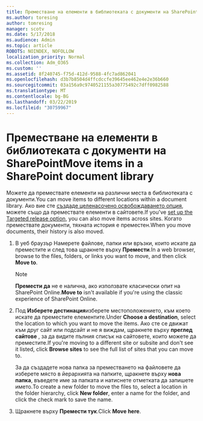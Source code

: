 ```yaml
---
title: Преместване на елементи в библиотеката с документи на SharePoint
ms.author: toresing
author: tomresing
manager: scotv
ms.date: 5/17/2018
ms.audience: Admin
ms.topic: article
ROBOTS: NOINDEX, NOFOLLOW
localization_priority: Normal
ms.collection: Adm_O365
ms.custom: ''
ms.assetid: 8f240745-f75d-412d-9588-4fc7ad862041
ms.openlocfilehash: d3b7b8504d4ffcdccfe39645ee462e4e2e36b660
ms.sourcegitcommit: 03a156a9c9740521155a30775492c7dff0982588
ms.translationtype: MT
ms.contentlocale: bg-BG
ms.lasthandoff: 03/22/2019
ms.locfileid: "30759967"
---
```

# <a name="move-items-in-a-sharepoint-document-library"></a><span data-ttu-id="999b4-102">Преместване на елементи в библиотеката с документи на SharePoint</span><span class="sxs-lookup"><span data-stu-id="999b4-102">Move items in a SharePoint document library</span></span>

<span data-ttu-id="999b4-103">Можете да премествате елементи на различни места в библиотеката с документи.</span><span class="sxs-lookup"><span data-stu-id="999b4-103">You can move items to different locations within a document library.</span></span> <span data-ttu-id="999b4-104">Ако вие сте [създаде целенасочено освобождаването опция](https://go.microsoft.com/fwlink/?linkid=622980), можете също да премествате елементи в сайтовете.</span><span class="sxs-lookup"><span data-stu-id="999b4-104">If you've [set up the Targeted release option](https://go.microsoft.com/fwlink/?linkid=622980), you can also move items across sites.</span></span> <span data-ttu-id="999b4-105">Когато премествате документи, тяхната история е преместен.</span><span class="sxs-lookup"><span data-stu-id="999b4-105">When you move documents, their history is also moved.</span></span>
  
1. <span data-ttu-id="999b4-106">В уеб браузър Намерете файлове, папки или връзки, които искате да преместите и след това щракнете върху **Премести**.</span><span class="sxs-lookup"><span data-stu-id="999b4-106">In a web browser, browse to the files, folders, or links you want to move, and then click **Move to**.</span></span>
    
    > [!NOTE]
    > <span data-ttu-id="999b4-107">**Премести да** не е налична, ако използвате класически опит на SharePoint Online.</span><span class="sxs-lookup"><span data-stu-id="999b4-107">**Move to** isn't available if you're using the classic experience of SharePoint Online.</span></span> 
  
2. <span data-ttu-id="999b4-108">Под **Изберете дестинация**изберете местоположението, към което искате да преместите елементите.</span><span class="sxs-lookup"><span data-stu-id="999b4-108">Under **Choose a destination**, select the location to which you want to move the items.</span></span> <span data-ttu-id="999b4-109">Ако сте се движат към друг сайт или подсайт и не я виждам, щракнете върху **преглед сайтове** , за да видите пълния списък на сайтовете, които можете да преместите.</span><span class="sxs-lookup"><span data-stu-id="999b4-109">If you're moving to a different site or subsite and don't see it listed, click **Browse sites** to see the full list of sites that you can move to.</span></span> 
    
    <span data-ttu-id="999b4-110">За да създадете нова папка за преместването на файловете да изберете място в йерархията на папките, щракнете върху **нова папка**, въведете име за папката и натиснете отметката да запишете името.</span><span class="sxs-lookup"><span data-stu-id="999b4-110">To create a new folder to move the files to, select a location in the folder hierarchy, click **New folder**, enter a name for the folder, and click the check mark to save the name.</span></span>
    
3. <span data-ttu-id="999b4-111">Щракнете върху **Премести тук**.</span><span class="sxs-lookup"><span data-stu-id="999b4-111">Click **Move here**.</span></span>
    

